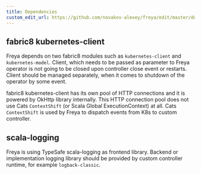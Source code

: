 ```yaml
---
title: Dependencies
custom_edit_url: https://github.com/novakov-alexey/freya/edit/master/docs/docs/dependencies.md
---
```


## fabric8 kubernetes-client

Freya depends on two fabric8 modules such as `kubernetes-client` and `kubernetes-model`. Client, which needs to
be passed as parameter to Freya operator is not going to be closed upon controller close event or restarts. 
Client should be managed separately, when it comes to shutdown of the operator by some event. 

fabric8 kubernetes-client has its own pool of HTTP connections and it is powered by OkHttp library internally. 
This HTTP connection pool does not use Cats `ContextShift` (or Scala Global ExecutionContext) at all. 
Cats `ContextShift` is used by Freya to dispatch events from K8s to custom controller.

## scala-logging

Freya is using TypeSafe scala-logging as frontend library. Backend or implementation logging library 
should be provided by custom controller runtime, for example `logback-classic`.
